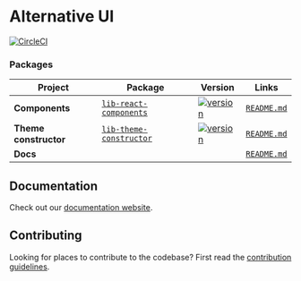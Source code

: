 # Alternative UI
[![CircleCI](https://circleci.com/gh/PeculiarVentures/react-components.svg?style=svg&circle-token=e09e288d212560eb0fc4a250a0d9c05394df2c3b)](https://circleci.com/gh/PeculiarVentures/react-components)

### Packages

| Project | Package | Version | Links |
| ------- | ------- | ------- |:-----:|
| **Components** | [`lib-react-components`](https://www.npmjs.com/package/lib-react-components) | [![version](https://img.shields.io/npm/v/lib-react-components/latest.svg)](https://www.npmjs.com/package/lib-react-components) | [`README.md`](packages/components/README.md)
| **Theme constructor** | [`lib-theme-constructor`](https://www.npmjs.com/package/lib-theme-contructor) | [![version](https://img.shields.io/npm/v/lib-theme-contructor/latest.svg)](https://www.npmjs.com/package/lib-theme-contructor) | [`README.md`](packages/theme-constructor/README.md)
| **Docs** |  | | [`README.md`](packages/docs/README.md)

## Documentation

Check out our [documentation website](https://peculiarventures.github.io/react-components/).

## Contributing

Looking for places to contribute to the codebase?
First read the [contribution guidelines](CONTRIBUTING.md).
